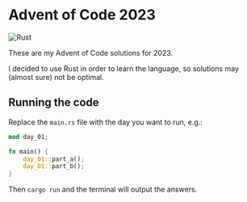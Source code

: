 # Advent of Code 2023
![Rust](https://img.shields.io/badge/rust-%23000000.svg?style=for-the-badge&logo=rust&logoColor=white)

These are my Advent of Code solutions for 2023.

I decided to use Rust in order to learn the language, so solutions may (almost sure) not be optimal.

## Running the code
Replace the ``main.rs`` file with the day you want to run, e.g.:

```rust
mod day_01;

fn main() {
    day_01::part_a();
    day_01::part_b();
}
```

Then ``cargo run`` and the terminal will output the answers.